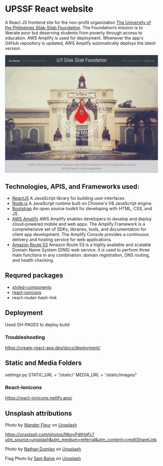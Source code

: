 # UPSSF React website
A React JS frontend site for the non-profit organization [The University of the Philippines Silak-Silab Foundation](https://upssf.org). The Foundation’s mission is to liberate poor but deserving students from poverty through access to education. AWS Amplify is used for deployment. Whenever the app's GitHub repository is updated, AWS Amplify automatically deploys the latest version.

![Home Page](./readme-homepage.jpg)

## Technologies, APIS, and Frameworks used:
* [ReactJS](https://reactjs.org/) A JavaScript library for building user interfaces
* [Node.js](https://nodejs.org/en/) A JavaScript runtime built on Chrome's V8 JavaScript engine.
* [Bootstrap](https://getbootstrap.com/) An open source toolkit for developing with HTML, CSS, and JS. 
* [AWS Amplify](https://docs.aws.amazon.com/amplify/latest/userguide/getting-started.html) AWS Amplify enables developers to develop and deploy cloud-powered mobile and web apps. The Amplify Framework is a comprehensive set of SDKs, libraries, tools, and documentation for client app development. The Amplify Console provides a continuous delivery and hosting service for web applications.
* [Amazon Route 53](https://docs.aws.amazon.com/Route53/latest/DeveloperGuide/Welcome.html) Amazon Route 53 is a highly available and scalable Domain Name System (DNS) web service. it is used to perform three main functions in any combination: domain registration, DNS routing, and health checking.

## Requred packages
* [styled-components](https://www.npmjs.com/package/styled-components)
* [react-ionicons](https://www.npmjs.com/package/react-ionicons)
* react-router-hash-link

## Deployment
Used GH-PAGES to deploy build

### Troubleshooting
https://create-react-app.dev/docs/deployment/

## Static and Media Folders
settings.py
STATIC_URL = '/static/'
MEDIA_URL = '/static/images/'

### React-Ionicons
https://react-ionicons.netlify.app/

## Unsplash attributions
Photo by <a href="https://unsplash.com/@wanderfleur?utm_source=unsplash&utm_medium=referral&utm_content=creditCopyText">Wander Fleur</a> on <a href="https://unsplash.com/s/photos/university-of-the-philippines?utm_source=unsplash&utm_medium=referral&utm_content=creditCopyText">Unsplash</a>

https://unsplash.com/photos/NboyPdtHqFc?utm_source=unsplash&utm_medium=referral&utm_content=creditShareLink

Photo by <a href="https://unsplash.com/@nate_dumlao?utm_source=unsplash&utm_medium=referral&utm_content=creditCopyText">Nathan Dumlao</a> on <a href="https://unsplash.com/s/photos/philippines-education?utm_source=unsplash&utm_medium=referral&utm_content=creditCopyText">Unsplash</a>
  

Flag
Photo by <a href="https://unsplash.com/@sambalye?utm_source=unsplash&utm_medium=referral&utm_content=creditCopyText">Sam Balye</a> on <a href="https://unsplash.com/s/photos/philippines?utm_source=unsplash&utm_medium=referral&utm_content=creditCopyText">Unsplash</a>
  